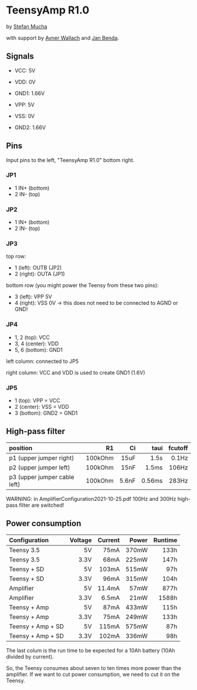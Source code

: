 # TeensyAmp R1.0

by [Stefan Mucha](https://github.com/muchaste)

with support by [Avner Wallach](https://github.com/avner-wallach) and
[Jan Benda](https://github.com/janscience).


## Signals

- VCC: 5V
- VDD: 0V
- GND1: 1.66V

- VPP: 5V
- VSS: 0V
- GND2: 1.66V

## Pins

Input pins to the left, "TeensyAmp R1.0" bottom right.

### JP1

- 1 IN+ (bottom)
- 2 IN- (top)

### JP2

- 1 IN+ (bottom)
- 2 IN- (top)

### JP3

top row:
- 1 (left):  OUTB (JP2)
- 2 (right): OUTA (JP1)

bottom row (you might power the Teensy from these two pins):
- 3 (left):  VPP  5V
- 4 (right): VSS  0V -> this does not need to be connected to AGND or GND!

### JP4

- 1, 2 (top):    VCC
- 3, 4 (center): VDD
- 5, 6 (bottom): GND1

left column: connected to JP5

right column: VCC and VDD is used to create GND1 (1.6V)

### JP5

- 1 (top):     VPP = VCC
- 2 (center):  VSS = VDD
- 3 (bottom):  GND2 = GND1


## High-pass filter

| position                     | R1      | Ci    | taui   | fcutoff |
| :--------------------------- | ------: | ----: | -----: | ------: |
| p1 (upper jumper right)      | 100kOhm | 15uF  | 1.5s   | 0.1Hz   |
| p2 (upper jumper left)       | 100kOhm | 15nF  | 1.5ms  | 106Hz   |
| p3 (upper jumper cable left) | 100kOhm | 5.6nF | 0.56ms | 283Hz   |

WARNING: in AmplifierConfiguration2021-10-25.pdf 100Hz and 300Hz
high-pass filter are switched!


## Power consumption

| Configuration     | Voltage | Current | Power | Runtime |
| :---------------- | ------: | ------: | ----: | ------: |
| Teensy 3.5        | 5V      | 75mA    | 370mW | 133h    |
| Teensy 3.5        | 3.3V    | 68mA    | 225mW | 147h    |
| Teensy + SD       | 5V      | 103mA   | 515mW | 97h     |
| Teensy + SD       | 3.3V    | 96mA    | 315mW | 104h    |
| Amplifier         | 5V      | 11.4mA  | 57mW  | 877h    |
| Amplifier         | 3.3V    | 6.5mA   | 21mW  | 1588h   |
| Teensy + Amp      | 5V      | 87mA    | 433mW | 115h    |
| Teensy + Amp      | 3.3V    | 75mA    | 249mW | 133h    |
| Teensy + Amp + SD | 5V      | 115mA   | 575mW | 87h     |
| Teensy + Amp + SD | 3.3V    | 102mA   | 336mW | 98h     |

The last colum is the run time to be expected for a 10Ah battery (10Ah
divided by current).

So, the Teensy consumes about seven to ten times more power than the amplifier.
If we want to cut power consumption, we need to cut it on the Teensy.

